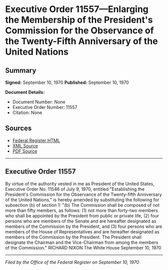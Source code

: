 # Executive Order 11557—Enlarging the Membership of the President's Commission for the Observance of the Twenty-Fifth Anniversary of the United Nations

## Summary

**Signed:** September 10, 1970
**Published:** September 10, 1970

**Document Details:**
- Document Number: None
- Executive Order Number: 11557
- Citation: None

## Sources
- [Federal Register HTML](https://www.presidency.ucsb.edu/documents/executive-order-11557-enlarging-the-membership-the-presidents-commission-for-the)
- [XML Source](None)
- [PDF Source](None)

---

## Executive Order 11557

By virtue of the authority vested in me as President of the United States, Executive Order No. 11546 of July 9, 1970, entitled "Establishing the President's Commission for the Observance of the Twenty-fifth Anniversary of the United Nations," is hereby amended by substituting the following for subsection (b) of section 1:
"(b) The Commission shall be composed of not more than fifty members, as follows: (1) not more than forty-two members who shall be appointed by the President from public or private life, (2) four persons who are members of the Senate and are hereafter designated as members of the Commission by the President, and (3) four persons who are members of the House of Representatives and are hereafter designated as members of the Commission by the President. The President shall designate the Chairman and the Vice-Chairman from among the members of the Commission."
RICHARD NIXON
The White House
September 10, 1970

---

*Filed by the Office of the Federal Register on September 10, 1970*
